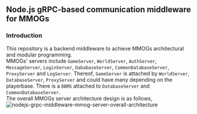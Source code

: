 ## Node.js gRPC-based communication middleware for MMOGs
### Introduction
This repository is a backend middleware to achieve MMOGs architectural and modular programming.  
MMOGs' servers include `GameServer`, `WorldServer`, `AuthServer`, `MessageServer`, `LoginServer`, `DababaseServer`, `CommonDatabaseServer`, `ProxyServer` and `LogServer`. Thereof, `GameServer` is attached by `WorldServer`, `DatabaseServer`, `ProxyServer` and could have many depending on the playerbase. There is a `DBMS` attached to `DatabaseServer` and `CommonDatabaseServer`.  
The overall MMOGs server architecture design is as follows,  
![nodejs-grpc-middleware-mmog-server-overall-architecture](https://github.com/cloudchentrial/nodejs-gRPC-middleware-mmog-server/assets/31240078/422fd0c0-a3f0-476c-b0e7-4722cefed8b0)



